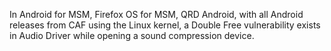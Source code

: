 In Android for MSM, Firefox OS for MSM, QRD Android, with all Android releases from CAF using the Linux kernel, a Double Free vulnerability exists in Audio Driver while opening a sound compression device.